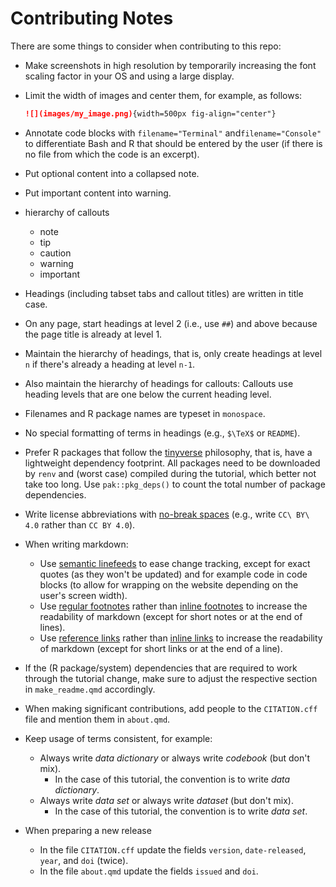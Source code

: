 # Contributing Notes

There are some things to consider when contributing to this repo:

- Make screenshots in high resolution
  by temporarily increasing the font scaling factor in your OS
  and using a large display.
- Limit the width of images and center them, for example, as follows:
  
  ```md
  ![](images/my_image.png){width=500px fig-align="center"}
  ```
- Annotate code blocks with `filename="Terminal"` and`filename="Console"`
  to differentiate Bash and R that should be entered by the user
  (if there is no file from which the code is an excerpt).
- Put optional content into a collapsed note.
- Put important content into warning.
- hierarchy of callouts
  - note
  - tip
  - caution
  - warning
  - important
- Headings (including tabset tabs and callout titles) are written in title case.
- On any page, start headings at level 2 (i.e., use `##`) and above
  because the page title is already at level 1.
- Maintain the hierarchy of headings, that is,
  only create headings at level `n` if there's already a heading at level `n-1`.
- Also maintain the hierarchy of headings for callouts:
  Callouts use heading levels that are one below the current heading level.
- Filenames and R package names are typeset in `monospace`.
- No special formatting of terms in headings (e.g., `$\TeX$` or `README`).
- Prefer R packages that follow the [tinyverse](https://www.tinyverse.org/) philosophy,
  that is, have a lightweight dependency footprint.
  All packages need to be downloaded by `renv` and (worst case) compiled during the tutorial,
  which better not take too long.
  Use `pak::pkg_deps()` to count the total number of package dependencies.
- Write license abbreviations with [no-break spaces][no-break-space]
  (e.g., write `CC\ BY\ 4.0` rather than `CC BY 4.0`).
- When writing markdown:
  - Use [semantic linefeeds][semantic-linefeeds] to ease change tracking,
    except for exact quotes (as they won't be updated)
    and for example code in code blocks
    (to allow for wrapping on the website depending on the user's screen width).
  - Use [regular footnotes][regular-footnotes] rather than [inline footnotes][inline-footnotes]
    to increase the readability of markdown
    (except for short notes or at the end of lines).
  - Use [reference links][reference-links] rather than [inline links][inline-links]
    to increase the readability of markdown
    (except for short links or at the end of a line).
- If the (R package/system) dependencies that are required to work through the tutorial change,
  make sure to adjust the respective section in `make_readme.qmd` accordingly.
- When making significant contributions,
  add people to the `CITATION.cff` file and mention them in `about.qmd`.
- Keep usage of terms consistent, for example:
  - Always write _data dictionary_ or always write _codebook_ (but don't mix).
    - In the case of this tutorial, the convention is to write _data dictionary_.
  - Always write _data set_ or always write _dataset_ (but don't mix).
    - In the case of this tutorial, the convention is to write _data set_.
- When preparing a new release
  - In the file `CITATION.cff` update the fields `version`, `date-released`, `year`,
    and `doi` (twice).
  - In the file `about.qmd` update the fields `issued` and `doi`.

[no-break-space]: https://pandoc.org/MANUAL.html#extension-all_symbols_escapable:~:text=A%20backslash%2Descaped%20space%20is%20parsed%20as%20a%20nonbreaking%20space.
[semantic-linefeeds]: https://rhodesmill.org/brandon/2012/one-sentence-per-line/
[regular-footnotes]: https://pandoc.org/MANUAL.html#extension-footnotes
[inline-footnotes]: https://pandoc.org/MANUAL.html#extension-inline_notes
[reference-links]: https://pandoc.org/MANUAL.html#reference-links
[inline-links]: https://pandoc.org/MANUAL.html#inline-links
